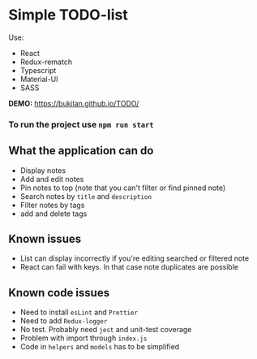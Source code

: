# Simple TODO-list
Use:
- React
- Redux-rematch 
- Typescript
- Material-UI
- SASS

**DEMO:** https://bukilan.github.io/TODO/

### To run the project use `npm run start`

## What the application can do
- Display notes
- Add and edit notes
- Pin notes to top (note that you can't filter or find pinned note)
- Search notes by `title` and `description`
- Filter notes by tags
- add and delete tags

## Known issues
- List can display incorrectly if you're editing searched or filtered note
- React can fail with keys. In that case note duplicates are possible

## Known code issues
- Need to install `esLint` and `Prettier`
- Need to add `Redux-logger`
- No test. Probably need `jest` and unit-test coverage
- Problem with import through `index.js `
- Code in `helpers` and `models` has to be simplified 
